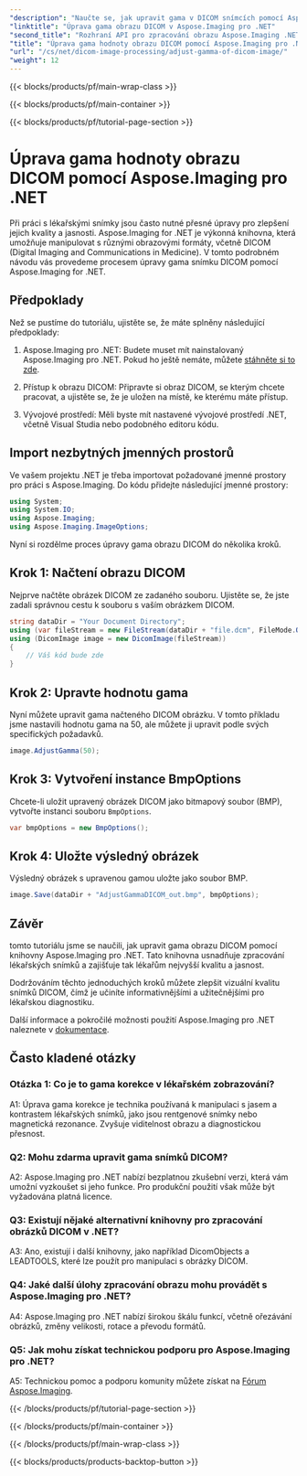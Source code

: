 ```yaml
---
"description": "Naučte se, jak upravit gama v DICOM snímcích pomocí Aspose.Imaging pro .NET. Zlepšete kvalitu lékařských snímků pomocí jednoduchých kroků."
"linktitle": "Úprava gama obrazu DICOM v Aspose.Imaging pro .NET"
"second_title": "Rozhraní API pro zpracování obrazu Aspose.Imaging .NET"
"title": "Úprava gama hodnoty obrazu DICOM pomocí Aspose.Imaging pro .NET"
"url": "/cs/net/dicom-image-processing/adjust-gamma-of-dicom-image/"
"weight": 12
---
```


{{< blocks/products/pf/main-wrap-class >}}

{{< blocks/products/pf/main-container >}}

{{< blocks/products/pf/tutorial-page-section >}}

# Úprava gama hodnoty obrazu DICOM pomocí Aspose.Imaging pro .NET

Při práci s lékařskými snímky jsou často nutné přesné úpravy pro zlepšení jejich kvality a jasnosti. Aspose.Imaging for .NET je výkonná knihovna, která umožňuje manipulovat s různými obrazovými formáty, včetně DICOM (Digital Imaging and Communications in Medicine). V tomto podrobném návodu vás provedeme procesem úpravy gama snímku DICOM pomocí Aspose.Imaging for .NET.

## Předpoklady

Než se pustíme do tutoriálu, ujistěte se, že máte splněny následující předpoklady:

1. Aspose.Imaging pro .NET: Budete muset mít nainstalovaný Aspose.Imaging pro .NET. Pokud ho ještě nemáte, můžete [stáhněte si to zde](https://releases.aspose.com/imaging/net/).

2. Přístup k obrazu DICOM: Připravte si obraz DICOM, se kterým chcete pracovat, a ujistěte se, že je uložen na místě, ke kterému máte přístup.

3. Vývojové prostředí: Měli byste mít nastavené vývojové prostředí .NET, včetně Visual Studia nebo podobného editoru kódu.

## Import nezbytných jmenných prostorů

Ve vašem projektu .NET je třeba importovat požadované jmenné prostory pro práci s Aspose.Imaging. Do kódu přidejte následující jmenné prostory:

```csharp
using System;
using System.IO;
using Aspose.Imaging;
using Aspose.Imaging.ImageOptions;
```

Nyní si rozdělme proces úpravy gama obrazu DICOM do několika kroků.

## Krok 1: Načtení obrazu DICOM

Nejprve načtěte obrázek DICOM ze zadaného souboru. Ujistěte se, že jste zadali správnou cestu k souboru s vaším obrázkem DICOM.

```csharp
string dataDir = "Your Document Directory";
using (var fileStream = new FileStream(dataDir + "file.dcm", FileMode.Open, FileAccess.Read))
using (DicomImage image = new DicomImage(fileStream))
{
    // Váš kód bude zde
}
```

## Krok 2: Upravte hodnotu gama

Nyní můžete upravit gama načteného DICOM obrázku. V tomto příkladu jsme nastavili hodnotu gama na 50, ale můžete ji upravit podle svých specifických požadavků.

```csharp
image.AdjustGamma(50);
```

## Krok 3: Vytvoření instance BmpOptions

Chcete-li uložit upravený obrázek DICOM jako bitmapový soubor (BMP), vytvořte instanci souboru `BmpOptions`.

```csharp
var bmpOptions = new BmpOptions();
```

## Krok 4: Uložte výsledný obrázek

Výsledný obrázek s upravenou gamou uložte jako soubor BMP.

```csharp
image.Save(dataDir + "AdjustGammaDICOM_out.bmp", bmpOptions);
```

## Závěr

tomto tutoriálu jsme se naučili, jak upravit gama obrazu DICOM pomocí knihovny Aspose.Imaging pro .NET. Tato knihovna usnadňuje zpracování lékařských snímků a zajišťuje tak lékařům nejvyšší kvalitu a jasnost.

Dodržováním těchto jednoduchých kroků můžete zlepšit vizuální kvalitu snímků DICOM, čímž je učiníte informativnějšími a užitečnějšími pro lékařskou diagnostiku.

Další informace a pokročilé možnosti použití Aspose.Imaging pro .NET naleznete v [dokumentace](https://reference.aspose.com/imaging/net/).

## Často kladené otázky

### Otázka 1: Co je to gama korekce v lékařském zobrazování?

A1: Úprava gama korekce je technika používaná k manipulaci s jasem a kontrastem lékařských snímků, jako jsou rentgenové snímky nebo magnetická rezonance. Zvyšuje viditelnost obrazu a diagnostickou přesnost.

### Q2: Mohu zdarma upravit gama snímků DICOM?

A2: Aspose.Imaging pro .NET nabízí bezplatnou zkušební verzi, která vám umožní vyzkoušet si jeho funkce. Pro produkční použití však může být vyžadována platná licence.

### Q3: Existují nějaké alternativní knihovny pro zpracování obrázků DICOM v .NET?

A3: Ano, existují i další knihovny, jako například DicomObjects a LEADTOOLS, které lze použít pro manipulaci s obrázky DICOM.

### Q4: Jaké další úlohy zpracování obrazu mohu provádět s Aspose.Imaging pro .NET?

A4: Aspose.Imaging pro .NET nabízí širokou škálu funkcí, včetně ořezávání obrázků, změny velikosti, rotace a převodu formátů.

### Q5: Jak mohu získat technickou podporu pro Aspose.Imaging pro .NET?

A5: Technickou pomoc a podporu komunity můžete získat na [Fórum Aspose.Imaging](https://forum.aspose.com/).

{{< /blocks/products/pf/tutorial-page-section >}}

{{< /blocks/products/pf/main-container >}}

{{< /blocks/products/pf/main-wrap-class >}}

{{< blocks/products/products-backtop-button >}}